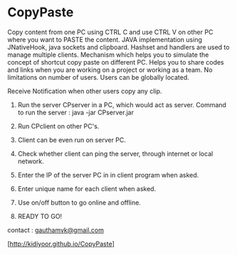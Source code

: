 CopyPaste
=========

Copy content from one PC using CTRL C and use CTRL V on other PC where you want to PASTE the content.
JAVA implementation using JNativeHook, java sockets and clipboard. Hashset and handlers are used to manage multiple clients.
Mechanism which helps you to simulate the concept of shortcut copy paste on different PC.
Helps you to share codes and links when you are working on a project or working as a team. No limitations on number of users. Users can be globally located. 

Receive Notification when other users copy any clip.

1) Run the server CPserver in a PC, which would act as server. Command to run the server : 
java -jar CPserver.jar

2) Run CPclient on other PC's.

3) Client can be even run on server PC.

4) Check whether client can ping the server, through internet or local network.

5) Enter the IP of the server PC in in client program when asked.

6) Enter unique name for each client when asked. 

8) Use on/off button to go online and offline.

9) READY TO GO!

contact : gauthamvk@gmail.com

[http://kidiyoor.github.io/CopyPaste]
